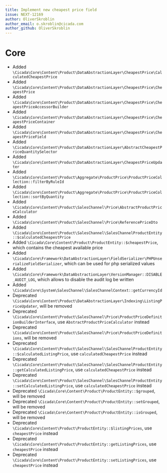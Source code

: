 ```yaml
---
title: Implement new cheapest price field
issue: NEXT-12169
author: OliverSkroblin
author_email: o.skroblin@cicada.com 
author_github: OliverSkroblin
---
```

# Core
* Added `\Cicada\Core\Content\Product\DataAbstractionLayer\CheapestPrice\CalculatedCheapestPrice`
* Added `\Cicada\Core\Content\Product\DataAbstractionLayer\CheapestPrice\CheapestPrice`
* Added `\Cicada\Core\Content\Product\DataAbstractionLayer\CheapestPrice\CheapestPriceAccessorBuilder`
* Added `\Cicada\Core\Content\Product\DataAbstractionLayer\CheapestPrice\CheapestPriceContainer`
* Added `\Cicada\Core\Content\Product\DataAbstractionLayer\CheapestPrice\CheapestPriceField`
* Added `\Cicada\Core\Content\Product\DataAbstractionLayer\AbstractCheapestPriceQuantitySelector`
* Added `\Cicada\Core\Content\Product\DataAbstractionLayer\CheapestPriceUpdater` 
* Added `\Cicada\Core\Content\Product\Aggregate\ProductPrice\ProductPriceCollection::filterByRuleId` 
* Added `\Cicada\Core\Content\Product\Aggregate\ProductPrice\ProductPriceCollection::sortByQuantity` 
* Added `\Cicada\Core\Content\Product\SalesChannel\Price\AbstractProductPriceCalculator` 
* Added `\Cicada\Core\Content\Product\SalesChannel\Price\ReferencePriceDto` 
* Added `\Cicada\Core\Content\Product\SalesChannel\SalesChannelProductEntity::$calculatedCheapestPrice`
* Added `\Cicada\Core\Content\Product\ProductEntity::$cheapestPrice`, which contains the cheapest available price
* Added `\Cicada\Core\Framework\DataAbstractionLayer\FieldSerializer\PHPUnserializeFieldSerializer`, which can be used for php serialized values
* Added `\Cicada\Core\Framework\DataAbstractionLayer\VersionManager::DISABLE_AUDIT_LOG`, which allows to disable the audit log be written
* Added `\Cicada\Core\System\SalesChannel\SalesChannelContext::getCurrencyId` 
* Deprecated `\Cicada\Core\Content\Product\DataAbstractionLayer\Indexing\ListingPriceUpdater`, will be removed
* Deprecated `\Cicada\Core\Content\Product\SalesChannel\Price\ProductPriceDefinitionBuilderInterface`, use `AbstractProductPriceCalculator` instead
* Deprecated `\Cicada\Core\Content\Product\SalesChannel\Price\ProductPriceDefinitions`, will be removed
* Deprecated `\Cicada\Core\Content\Product\SalesChannel\SalesChannelProductEntity::$calculatedListingPrice`, use `calculatedCheapestPrice` instead
* Deprecated `\Cicada\Core\Content\Product\SalesChannel\SalesChannelProductEntity::getCalculatedListingPrice`, use `calculatedCheapestPrice` instead
* Deprecated `\Cicada\Core\Content\Product\SalesChannel\SalesChannelProductEntity::setCalculatedListingPrice`, use `calculatedCheapestPrice` instead
* Deprecated `\Cicada\Core\Content\Product\ProductEntity::$grouped`, will be removed
* Deprecated `\Cicada\Core\Content\Product\ProductEntity::setGrouped`, will be removed
* Deprecated `\Cicada\Core\Content\Product\ProductEntity::isGrouped`, will be removed
* Deprecated `\Cicada\Core\Content\Product\ProductEntity::$listingPrices`, use `cheapestPrice` instead
* Deprecated `\Cicada\Core\Content\Product\ProductEntity::getListingPrices`, use `cheapestPrice` instead
* Deprecated `\Cicada\Core\Content\Product\ProductEntity::setListingPrices`, use `cheapestPrice` instead
